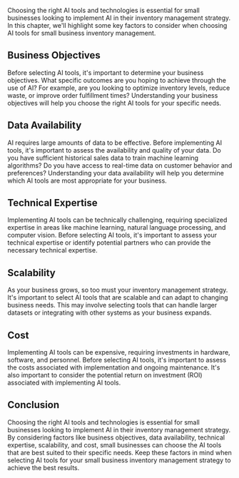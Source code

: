 
Choosing the right AI tools and technologies is essential for small businesses looking to implement AI in their inventory management strategy. In this chapter, we'll highlight some key factors to consider when choosing AI tools for small business inventory management.

Business Objectives
-------------------

Before selecting AI tools, it's important to determine your business objectives. What specific outcomes are you hoping to achieve through the use of AI? For example, are you looking to optimize inventory levels, reduce waste, or improve order fulfillment times? Understanding your business objectives will help you choose the right AI tools for your specific needs.

Data Availability
-----------------

AI requires large amounts of data to be effective. Before implementing AI tools, it's important to assess the availability and quality of your data. Do you have sufficient historical sales data to train machine learning algorithms? Do you have access to real-time data on customer behavior and preferences? Understanding your data availability will help you determine which AI tools are most appropriate for your business.

Technical Expertise
-------------------

Implementing AI tools can be technically challenging, requiring specialized expertise in areas like machine learning, natural language processing, and computer vision. Before selecting AI tools, it's important to assess your technical expertise or identify potential partners who can provide the necessary technical expertise.

Scalability
-----------

As your business grows, so too must your inventory management strategy. It's important to select AI tools that are scalable and can adapt to changing business needs. This may involve selecting tools that can handle larger datasets or integrating with other systems as your business expands.

Cost
----

Implementing AI tools can be expensive, requiring investments in hardware, software, and personnel. Before selecting AI tools, it's important to assess the costs associated with implementation and ongoing maintenance. It's also important to consider the potential return on investment (ROI) associated with implementing AI tools.

Conclusion
----------

Choosing the right AI tools and technologies is essential for small businesses looking to implement AI in their inventory management strategy. By considering factors like business objectives, data availability, technical expertise, scalability, and cost, small businesses can choose the AI tools that are best suited to their specific needs. Keep these factors in mind when selecting AI tools for your small business inventory management strategy to achieve the best results.
